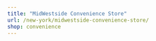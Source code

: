 ```yaml
---
title: "MidWestside Convenience Store"
url: /new-york/midwestside-convenience-store/
shop: convenience
---
```

